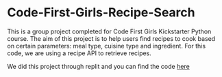 # Code-First-Girls-Recipe-Search
This is a group project completed for Code First Girls Kickstarter Python course. The aim of this project is to help users find recipes to cook based on certain parameters: meal type, cuisine type and ingredient. For this code, we are using a recipe API to retrieve recipes.

We did this project through replit and you can find the code [here](https://replit.com/@denisecancode/group3recipesearch?v=1)
